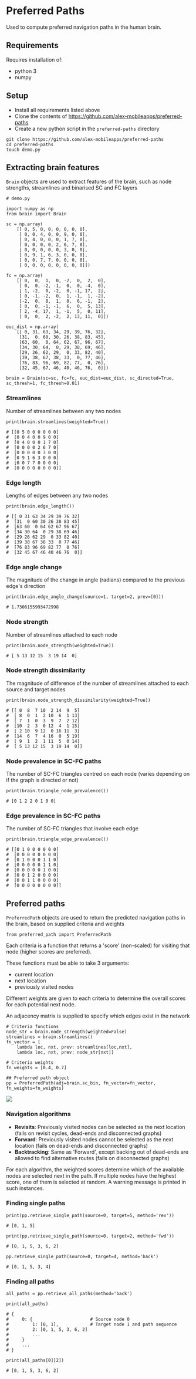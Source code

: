 # Preferred Paths

Used to compute preferred navigation paths in the human brain.

## Requirements

Requires installation of:

- python 3
- numpy

## Setup

- Install all requirements listed above
- Clone the contents of https://github.com/alex-mobileapps/preferred-paths
- Create a new python script in the `preferred-paths` directory

```
git clone https://github.com/alex-mobileapps/preferred-paths
cd preferred-paths
touch demo.py
```

## Extracting brain features
`Brain` objects are used to extract features of the brain, such as node strengths, streamlines and binarised SC and FC layers
```
# demo.py

import numpy as np
from brain import Brain

sc = np.array(
    [[ 0, 5, 0, 0, 0, 0, 0, 0],
     [ 0, 0, 4, 0, 0, 9, 0, 0],
     [ 0, 4, 0, 0, 0, 1, 7, 0],
     [ 0, 0, 0, 0, 2, 6, 7, 0],
     [ 0, 0, 0, 0, 0, 3, 0, 0],
     [ 0, 9, 1, 6, 3, 0, 0, 0],
     [ 0, 0, 7, 7, 0, 0, 0, 0],
     [ 0, 0, 0, 0, 0, 0, 0, 0]])

fc = np.array(
    [[ 0,  0,  1,  0, -2,  0,  2,  0],
     [ 0,  0, -2, -1,  0,  0, -4,  0],
     [ 1, -2,  0, -2,  0, -1, 17,  2],
     [ 0, -1, -2,  0,  1, -1,  1, -2],
     [-2,  0,  0,  1,  0,  6, -1,  2],
     [ 0,  0, -1, -1,  6,  0,  5, 13],
     [ 2, -4, 17,  1, -1,  5,  0, 11],
     [ 0,  0,  2, -2,  2, 13, 11,  0]])

euc_dist = np.array(
    [[ 0, 31, 63, 34, 29, 39, 76, 32],
     [31,  0, 60, 30, 26, 38, 83, 45],
     [63, 60,  0, 64, 62, 67, 96, 67],
     [34, 30, 64,  0, 29, 38, 69, 46],
     [29, 26, 62, 29,  0, 33, 82, 40],
     [39, 38, 67, 38, 33,  0, 77, 46],
     [76, 83, 96, 69, 82, 77,  0, 76],
     [32, 45, 67, 46, 40, 46, 76,  0]])

brain = Brain(sc=sc, fc=fc, euc_dist=euc_dist, sc_directed=True, sc_thresh=1, fc_thresh=0.01)
```

### Streamlines
Number of streamlines between any two nodes
```
print(brain.streamlines(weighted=True))

# [[0 5 0 0 0 0 0 0]
#  [0 0 4 0 0 9 0 0]
#  [0 4 0 0 0 1 7 0]
#  [0 0 0 0 2 6 7 0]
#  [0 0 0 0 0 3 0 0]
#  [0 9 1 6 3 0 0 0]
#  [0 0 7 7 0 0 0 0]
#  [0 0 0 0 0 0 0 0]]
```

### Edge length
Lengths of edges between any two nodes
```
print(brain.edge_length())

# [[ 0 31 63 34 29 39 76 32]
#  [31  0 60 30 26 38 83 45]
#  [63 60  0 64 62 67 96 67]
#  [34 30 64  0 29 38 69 46]
#  [29 26 62 29  0 33 82 40]
#  [39 38 67 38 33  0 77 46]
#  [76 83 96 69 82 77  0 76]
#  [32 45 67 46 40 46 76  0]]
```

### Edge angle change
The magnitude of the change in angle (radians) compared to the previous edge's direction
```
print(brain.edge_angle_change(source=1, target=2, prev=[0]))

# 1.7306155993472998
```

### Node strength
Number of streamlines attached to each node
```
print(brain.node_strength(weighted=True))

# [ 5 13 12 15  3 19 14  0]
```

### Node strength dissimilarity
The magnitude of difference of the number of streamlines attached to each source and target nodes

```
print(brain.node_strength_dissimilarity(weighted=True))

# [[ 0  8  7 10  2 14  9  5]
#  [ 8  0  1  2 10  6  1 13]
#  [ 7  1  0  3  9  7  2 12]
#  [10  2  3  0 12  4  1 15]
#  [ 2 10  9 12  0 16 11  3]
#  [14  6  7  4 16  0  5 19]
#  [ 9  1  2  1 11  5  0 14]
#  [ 5 13 12 15  3 19 14  0]]
```

### Node prevalence in SC-FC paths
The number of SC-FC triangles centred on each node (varies depending on if the graph is directed or not)
```
print(brain.triangle_node_prevalence())

# [0 1 2 2 0 1 0 0]
```

### Edge prevalence in SC-FC paths
The number of SC-FC triangles that involve each edge
```
print(brain.triangle_edge_prevalence())

# [[0 1 0 0 0 0 0 0]
#  [0 0 0 0 0 0 0 0]
#  [0 1 0 0 0 1 1 0]
#  [0 0 0 0 0 1 1 0]
#  [0 0 0 0 0 1 0 0]
#  [0 0 1 2 0 0 0 0]
#  [0 0 1 1 0 0 0 0]
#  [0 0 0 0 0 0 0 0]]
```

## Preferred paths
`PreferredPath` objects are used to return the predicted navigation paths in the brain, based on supplied criteria and weights
```
from preferred_path import PreferredPath
```

Each criteria is a function that returns a 'score' (non-scaled) for visiting that node (higher scores are preferred).

These functions must be able to take 3 arguments:
- current location
- next location
- previously visited nodes

Different weights are given to each criteria to determine the overall scores for each potential next node.

An adjacency matrix is supplied to specify which edges exist in the network

```
# Criteria functions
node_str = brain.node_strength(weighted=False)
streamlines = brain.streamlines()
fn_vector = [
    lambda loc, nxt, prev: streamlines[loc,nxt],
    lambda loc, nxt, prev: node_str[nxt]]

# Criteria weights
fn_weights = [0.4, 0.7]

## Preferred path object
pp = PreferredPath(adj=brain.sc_bin, fn_vector=fn_vector, fn_weights=fn_weights)
```

<img src="img/sc_wei.png">

### Navigation algorithms
- **Revisits**: Previously visited nodes can be selected as the next location (fails on revisit cycles, dead-ends and disconnected graphs)
- **Forward**: Previously visited nodes cannot be selected as the next location (fails on dead-ends and disconnected graphs)
- **Backtracking**: Same as 'Forward', except backing out of dead-ends are allowed to find alternative routes (fails on disconnected graphs)

For each algorithm, the weighted scores determine which of the available nodes are selected next in the path. If multiple nodes have the highest score, one of them is selected at random. A warning message is printed in such instances.

### Finding single paths
```
print(pp.retrieve_single_path(source=0, target=5, method='rev'))

# [0, 1, 5]

print(pp.retrieve_single_path(source=0, target=2, method='fwd'))

# [0, 1, 5, 3, 6, 2]

pp.retrieve_single_path(source=0, target=4, method='back')

# [0, 1, 5, 3, 4]
```

### Finding all paths
```
all_paths = pp.retrieve_all_paths(method='back')

print(all_paths)

# {
#     0: {                      # Source node 0
#         1: [0, 1],            # Target node 1 and path sequence
#         2: [0, 1, 5, 3, 6, 2]
#         ...
#     }
#     ...
# }

print(all_paths[0][2])

# [0, 1, 5, 3, 6, 2]
```